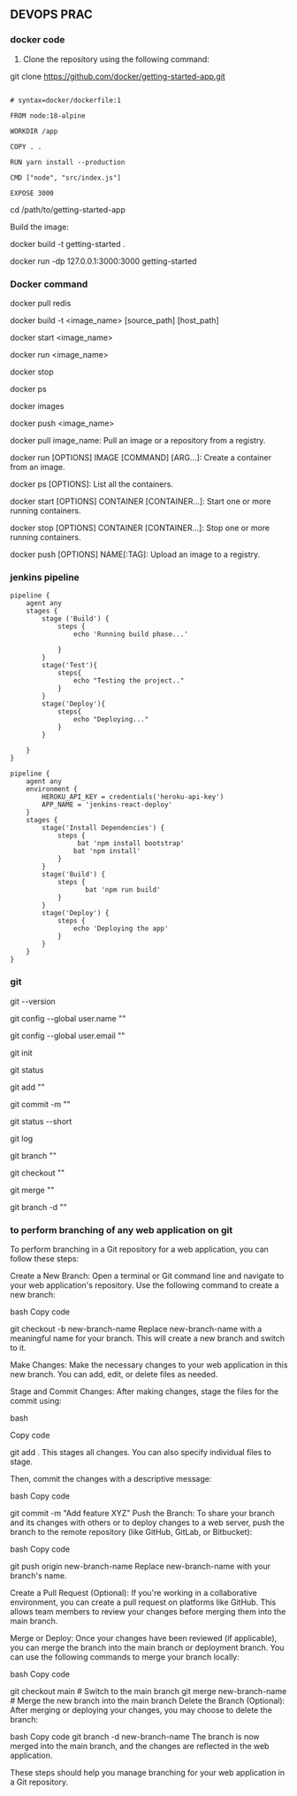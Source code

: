 ## DEVOPS PRAC 

### docker code 

1.	Clone the repository using the following command:

git clone https://github.com/docker/getting-started-app.git

```

# syntax=docker/dockerfile:1

FROM node:18-alpine

WORKDIR /app

COPY . .

RUN yarn install --production

CMD ["node", "src/index.js"]

EXPOSE 3000

```


cd /path/to/getting-started-app

Build the image:

docker build -t getting-started .

docker run -dp 127.0.0.1:3000:3000 getting-started






### Docker command 

docker pull redis

docker build -t <image_name> [source_path] [host_path]

docker start <image_name>

docker run <image_name>

docker stop

docker ps

docker images

docker push <image_name>

docker pull image_name: Pull an image or a repository from a registry.

docker run [OPTIONS] IMAGE [COMMAND] [ARG...]: Create a container from an image.

docker ps [OPTIONS]: List all the containers.

docker start [OPTIONS] CONTAINER [CONTAINER...]: Start one or more running containers.

docker stop [OPTIONS] CONTAINER [CONTAINER...]: Stop one or more running containers.

docker push [OPTIONS] NAME[:TAG]: Upload an image to a registry.




### jenkins pipeline 

```
pipeline { 
    agent any 
    stages { 
        stage ('Build') {
            steps { 
                echo 'Running build phase...'

            }
        }
        stage('Test'){
            steps{
                echo "Testing the project.."
            }
        }
        stage('Deploy'){
            steps{
                echo "Deploying..."
            }
        }

    }
}
```

```
pipeline {
    agent any 
    environment {
        HEROKU_API_KEY = credentials('heroku-api-key')
        APP_NAME = 'jenkins-react-deploy'
    }
    stages {
        stage('Install Dependencies') {
            steps {
                 bat 'npm install bootstrap'  
                bat 'npm install'  
            }
        }
        stage('Build') {
            steps {
                   bat 'npm run build'
            }
        }
        stage('Deploy') {
            steps {
                echo 'Deploying the app'
            }
        }
    }
}
```

### git 


git --version

git config --global user.name ""

git config --global user.email ""

git init

git status

git add ""

git commit -m ""

git status --short

git log

git branch ""

git checkout ""

git merge ""

git branch -d "" 


### to perform branching of any web application on git


To perform branching in a Git repository for a web application, you can follow these steps:

Create a New Branch:
Open a terminal or Git command line and navigate to your web application's repository. Use the following command to create a new branch:

bash
Copy code

git checkout -b new-branch-name
Replace new-branch-name with a meaningful name for your branch. This will create a new branch and switch to it.

Make Changes:
Make the necessary changes to your web application in this new branch. You can add, edit, or delete files as needed.

Stage and Commit Changes:
After making changes, stage the files for the commit using:

bash

Copy code

git add .
This stages all changes. You can also specify individual files to stage.

Then, commit the changes with a descriptive message:

bash
Copy code

git commit -m "Add feature XYZ"
Push the Branch:
To share your branch and its changes with others or to deploy changes to a web server, push the branch to the remote repository (like GitHub, GitLab, or Bitbucket):

bash
Copy code

git push origin new-branch-name
Replace new-branch-name with your branch's name.

Create a Pull Request (Optional):
If you're working in a collaborative environment, you can create a pull request on platforms like GitHub. This allows team members to review your changes before merging them into the main branch.

Merge or Deploy:
Once your changes have been reviewed (if applicable), you can merge the branch into the main branch or deployment branch. You can use the following commands to merge your branch locally:

bash
Copy code

git checkout main  # Switch to the main branch
git merge new-branch-name  # Merge the new branch into the main branch
Delete the Branch (Optional):
After merging or deploying your changes, you may choose to delete the branch:

bash
Copy code
git branch -d new-branch-name
The branch is now merged into the main branch, and the changes are reflected in the web application.

These steps should help you manage branching for your web application in a Git repository.
